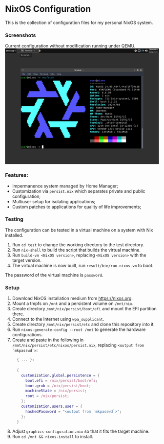 # NixOS Configuration
This is the collection of configuration files for my personal NixOS system.

### Screenshots
Current configuration without modification running under QEMU.  
![Example Neofetch Screenshot](screenshot-fetch.png "Example Neofetch Screenshot")

### Features:
- Impermanence system managed by Home Manager;
- Customization via `persist.nix` which separates private and public configuration;
- Multiuser setup for isolating applications;
- Custom patches to applications for quality of life improvements;

### Testing
The configuration can be tested in a virtual machine on a system with Nix installed.

1. Run `cd test` to change the working directory to the test directory.
2. Run `nix-shell` to build the script that builds the virtual machine.
3. Run `build-vm <NixOS version>`, replacing `<NixOS version>` with the target version.
4. The virtual machine is now built, run `result/bin/run-nixos-vm` to boot.

The password of the virtual machine is `password`.

### Setup
1. Download NixOS installation medium from https://nixos.org.
2. Mount a tmpfs on `/mnt` and a persistent volume on `/mnt/nix`.
3. Create directory `/mnt/nix/persist/boot/efi` and mount the EFI partition there.
4. Connect to the Internet using `wpa_supplicant`.
5. Create directory `/mnt/nix/persist/etc` and clone this repository into it.
6. Run `nixos-generate-config --root /mnt` to generate the hardware configurations.
7. Create and paste in the following in `/mnt/nix/persist/etc/nixos/persist.nix`,
   replacing ``<output from `mkpasswd`>``:
   ```nix
     { ... }:

     {
       customization.global.persistence = {
         boot.efi = /nix/persist/boot/efi;
         boot.grub = /nix/persist/boot;
         machineState = /nix/persist;
         root = /nix/persist;
       };
       customization.users.user = {
         hashedPassword = "<output from `mkpasswd`>";
       };
     }
   ```
8. Adjust `graphics-configuration.nix` so that it fits the target machine.
9. Run `cd /mnt && nixos-install` to install.
